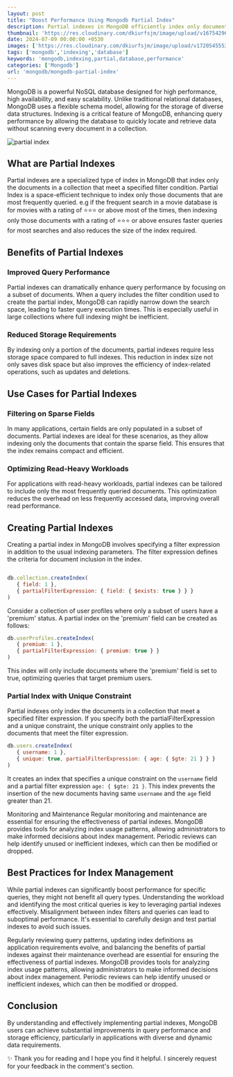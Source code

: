 ```yaml
---
layout: post
title: "Boost Performance Using Mongodb Partial Index"
description: Partial indexes in MongoDB efficiently index only documents meeting specific conditions, speeding up queries and saving space, ideal for frequent searches.
thumbnail: 'https://res.cloudinary.com/dkiurfsjm/image/upload/v1675429691/MongoDB_jeatlj.jpg'
date: 2024-07-09 00:00:00 +0530
images: ['https://res.cloudinary.com/dkiurfsjm/image/upload/v1720545553/mongodb-partial-index_fpsr4a.jpg']
tags: ['mongodb','indexing','database']
keywords: 'mongodb,indexing,partial,database,performance'
categories: ['Mongodb']
url: 'mongodb/mongodb-partial-index'
---
```


MongoDB is a powerful NoSQL database designed for high performance, high availability, and easy scalability. Unlike traditional relational databases, MongoDB uses a flexible schema model, allowing for the storage of diverse data structures. Indexing is a critical feature of MongoDB, enhancing query performance by allowing the database to quickly locate and retrieve data without scanning every document in a collection.

![partial index](https://res.cloudinary.com/dkiurfsjm/image/upload/v1720545553/mongodb-partial-index_fpsr4a.jpg)

## What are Partial Indexes

Partial indexes are a specialized type of index in MongoDB that index only the documents in a collection that meet a specified filter condition. Partial Index is a space-efficient technique to index only those documents that are most frequently queried. e.g if the frequent search in a movie database is for movies with a rating of ⭐⭐⭐ or above most of the times, then indexing only those documents with a rating of ⭐⭐⭐ or above ensures faster queries for most searches and also reduces the size of the index required.

## Benefits of Partial Indexes

### Improved Query Performance

Partial indexes can dramatically enhance query performance by focusing on a subset of documents. When a query includes the filter condition used to create the partial index, MongoDB can rapidly narrow down the search space, leading to faster query execution times. This is especially useful in large collections where full indexing might be inefficient.

### Reduced Storage Requirements

By indexing only a portion of the documents, partial indexes require less storage space compared to full indexes. This reduction in index size not only saves disk space but also improves the efficiency of index-related operations, such as updates and deletions.

## Use Cases for Partial Indexes
### Filtering on Sparse Fields

In many applications, certain fields are only populated in a subset of documents. Partial indexes are ideal for these scenarios, as they allow indexing only the documents that contain the sparse field. This ensures that the index remains compact and efficient.

### Optimizing Read-Heavy Workloads

For applications with read-heavy workloads, partial indexes can be tailored to include only the most frequently queried documents. This optimization reduces the overhead on less frequently accessed data, improving overall read performance.

## Creating Partial Indexes

Creating a partial index in MongoDB involves specifying a filter expression in addition to the usual indexing parameters. The filter expression defines the criteria for document inclusion in the index.

```javascript

db.collection.createIndex(
   { field: 1 },
   { partialFilterExpression: { field: { $exists: true } } }
)
```

Consider a collection of user profiles where only a subset of users have a 'premium' status. A partial index on the 'premium' field can be created as follows:

```javascript
db.userProfiles.createIndex(
   { premium: 1 },
   { partialFilterExpression: { premium: true } }
)
```
This index will only include documents where the 'premium' field is set to true, optimizing queries that target premium users.

### Partial Index with Unique Constraint

Partial indexes only index the documents in a collection that meet a specified filter expression. If you specify both the partialFilterExpression and a unique constraint, the unique constraint only applies to the documents that meet the filter expression.

```javascript
db.users.createIndex(
   { username: 1 },
   { unique: true, partialFilterExpression: { age: { $gte: 21 } } }
)
```
It creates an index that specifies a unique constraint on the `username` field and a partial filter expression `age: { $gte: 21 }`. This index prevents the insertion of the new documents having same `username` and the `age` field greater than 21.


Monitoring and Maintenance
Regular monitoring and maintenance are essential for ensuring the effectiveness of partial indexes. MongoDB provides tools for analyzing index usage patterns, allowing administrators to make informed decisions about index management. Periodic reviews can help identify unused or inefficient indexes, which can then be modified or dropped.

## Best Practices for Index Management

While partial indexes can significantly boost performance for specific queries, they might not benefit all query types. Understanding the workload and identifying the most critical queries is key to leveraging partial indexes effectively. Misalignment between index filters and queries can lead to suboptimal performance. It's essential to carefully design and test partial indexes to avoid such issues.

Regularly reviewing query patterns, updating index definitions as application requirements evolve, and balancing the benefits of partial indexes against their maintenance overhead are essential for ensuring the effectiveness of partial indexes. MongoDB provides tools for analyzing index usage patterns, allowing administrators to make informed decisions about index management. Periodic reviews can help identify unused or inefficient indexes, which can then be modified or dropped.

## Conclusion

By understanding and effectively implementing partial indexes, MongoDB users can achieve substantial improvements in query performance and storage efficiency, particularly in applications with diverse and dynamic data requirements.

✨ Thank you for reading and I hope you find it helpful. I sincerely request for your feedback in the comment's section.

